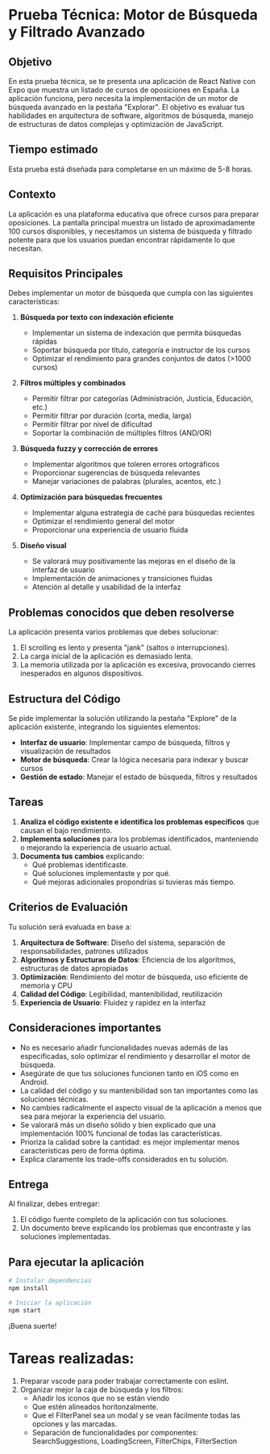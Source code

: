 # Prueba Técnica: Motor de Búsqueda y Filtrado Avanzado

## Objetivo

En esta prueba técnica, se te presenta una aplicación de React Native con Expo que muestra un listado de cursos de oposiciones en España. La aplicación funciona, pero necesita la implementación de un motor de búsqueda avanzado en la pestaña "Explorar". El objetivo es evaluar tus habilidades en arquitectura de software, algoritmos de búsqueda, manejo de estructuras de datos complejas y optimización de JavaScript.

## Tiempo estimado

Esta prueba está diseñada para completarse en un máximo de 5-8 horas.

## Contexto

La aplicación es una plataforma educativa que ofrece cursos para preparar oposiciones. La pantalla principal muestra un listado de aproximadamente 100 cursos disponibles, y necesitamos un sistema de búsqueda y filtrado potente para que los usuarios puedan encontrar rápidamente lo que necesitan.

## Requisitos Principales

Debes implementar un motor de búsqueda que cumpla con las siguientes características:

1. **Búsqueda por texto con indexación eficiente**
   - Implementar un sistema de indexación que permita búsquedas rápidas
   - Soportar búsqueda por título, categoría e instructor de los cursos
   - Optimizar el rendimiento para grandes conjuntos de datos (>1000 cursos)

2. **Filtros múltiples y combinados**
   - Permitir filtrar por categorías (Administración, Justicia, Educación, etc.)
   - Permitir filtrar por duración (corta, media, larga)
   - Permitir filtrar por nivel de dificultad
   - Soportar la combinación de múltiples filtros (AND/OR)

3. **Búsqueda fuzzy y corrección de errores**
   - Implementar algoritmos que toleren errores ortográficos
   - Proporcionar sugerencias de búsqueda relevantes
   - Manejar variaciones de palabras (plurales, acentos, etc.)

4. **Optimización para búsquedas frecuentes**
   - Implementar alguna estrategia de caché para búsquedas recientes
   - Optimizar el rendimiento general del motor
   - Proporcionar una experiencia de usuario fluida

5. **Diseño visual**
   - Se valorará muy positivamente las mejoras en el diseño de la interfaz de usuario
   - Implementación de animaciones y transiciones fluidas
   - Atención al detalle y usabilidad de la interfaz

## Problemas conocidos que deben resolverse

La aplicación presenta varios problemas que debes solucionar:

1. El scrolling es lento y presenta "jank" (saltos o interrupciones).
2. La carga inicial de la aplicación es demasiado lenta.
3. La memoria utilizada por la aplicación es excesiva, provocando cierres inesperados en algunos dispositivos.

## Estructura del Código

Se pide implementar la solución utilizando la pestaña "Explore" de la aplicación existente, integrando los siguientes elementos:

- **Interfaz de usuario**: Implementar campo de búsqueda, filtros y visualización de resultados
- **Motor de búsqueda**: Crear la lógica necesaria para indexar y buscar cursos
- **Gestión de estado**: Manejar el estado de búsqueda, filtros y resultados

## Tareas

1. **Analiza el código existente e identifica los problemas específicos** que causan el bajo rendimiento.
2. **Implementa soluciones** para los problemas identificados, manteniendo o mejorando la experiencia de usuario actual.
3. **Documenta tus cambios** explicando:
   - Qué problemas identificaste.
   - Qué soluciones implementaste y por qué.
   - Qué mejoras adicionales propondrías si tuvieras más tiempo.

## Criterios de Evaluación

Tu solución será evaluada en base a:

1. **Arquitectura de Software**: Diseño del sistema, separación de responsabilidades, patrones utilizados
2. **Algoritmos y Estructuras de Datos**: Eficiencia de los algoritmos, estructuras de datos apropiadas
3. **Optimización**: Rendimiento del motor de búsqueda, uso eficiente de memoria y CPU
4. **Calidad del Código**: Legibilidad, mantenibilidad, reutilización
5. **Experiencia de Usuario**: Fluidez y rapidez en la interfaz

## Consideraciones importantes

- No es necesario añadir funcionalidades nuevas además de las especificadas, solo optimizar el rendimiento y desarrollar el motor de búsqueda.
- Asegúrate de que tus soluciones funcionen tanto en iOS como en Android.
- La calidad del código y su mantenibilidad son tan importantes como las soluciones técnicas.
- No cambies radicalmente el aspecto visual de la aplicación a menos que sea para mejorar la experiencia del usuario.
- Se valorará más un diseño sólido y bien explicado que una implementación 100% funcional de todas las características.
- Prioriza la calidad sobre la cantidad: es mejor implementar menos características pero de forma óptima.
- Explica claramente los trade-offs considerados en tu solución.

## Entrega

Al finalizar, debes entregar:

1. El código fuente completo de la aplicación con tus soluciones.
2. Un documento breve explicando los problemas que encontraste y las soluciones implementadas.

## Para ejecutar la aplicación

```bash
# Instalar dependencias
npm install

# Iniciar la aplicación
npm start
```

¡Buena suerte!


# Tareas realizadas:
1. Preparar vscode para poder trabajar correctamente con eslint.
2. Organizar mejor la caja de búsqueda y los filtros:
   - Añadir los iconos que no se están viendo
   - Que estén alineados horitonzalmente.
   - Que el FilterPanel sea un modal y se vean fácilmente todas las opciones y las marcadas.
   - Separación de funcionalidades por componentes: SearchSuggestions, LoadingScreen, FilterChips, FilterSection
